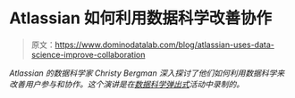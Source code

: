 # Atlassian 如何利用数据科学改善协作

> 原文：<https://www.dominodatalab.com/blog/atlassian-uses-data-science-improve-collaboration>

*Atlassian 的数据科学家 Christy Bergman 深入探讨了他们如何利用数据科学来改善用户参与和协作。这个演讲是在[数据科学弹出式](https://popup.dominodatalab.com?utm_source=blog&utm_medium=post&utm_campaign=atlassian-uses-data-science-improve-collaboration)活动中录制的。*